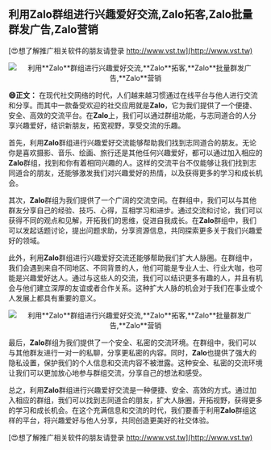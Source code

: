 ## **利用**Zalo**群组进行兴趣爱好交流,**Zalo**拓客,**Zalo**批量群发广告,**Zalo**营销**

[😍想了解推广相关软件的朋友请登录 http://www.vst.tw](http://www.vst.tw)

 <center><img src="https://vst.tw/MP4/tuiguang/png/4.png" alt="利用**Zalo**群组进行兴趣爱好交流,**Zalo**拓客,**Zalo**批量群发广告,**Zalo**营销"></center>

**😄正文：**
在现代社交网络的时代，人们越来越习惯通过在线平台与他人进行交流和分享。而其中一款备受欢迎的社交应用就是**Zalo**，它为我们提供了一个便捷、安全、高效的交流平台。在**Zalo**上，我们可以通过群组功能，与志同道合的人分享兴趣爱好，结识新朋友，拓宽视野，享受交流的乐趣。

首先，利用**Zalo**群组进行兴趣爱好交流能够帮助我们找到志同道合的朋友。无论你是喜欢摄影、音乐、绘画、旅行还是其他任何兴趣爱好，都可以通过加入相应的**Zalo**群组，找到和你有着相同兴趣的人。这样的交流平台不仅能够让我们找到志同道合的朋友，还能够激发我们对兴趣爱好的热情，以及获得更多的学习和成长机会。

其次，**Zalo**群组为我们提供了一个广阔的交流空间。在群组中，我们可以与其他群友分享自己的经验、技巧、心得，互相学习和进步。通过交流和讨论，我们可以获得不同的观点和见解，开拓我们的思维，促进自我成长。在**Zalo**群组中，我们可以发起话题讨论，提出问题求助，分享资源信息，共同探索更多关于我们兴趣爱好的领域。

此外，利用**Zalo**群组进行兴趣爱好交流还能够帮助我们扩大人脉圈。在群组中，我们会遇到来自不同地区、不同背景的人，他们可能是专业人士、行业大咖，也可能是兴趣爱好达人。通过与这些人的交流，我们可以结识更多有趣的人，并且有机会与他们建立深厚的友谊或者合作关系。这种扩大人脉的机会对于我们在事业或个人发展上都具有重要的意义。

 <center><img src="https://vst.tw/MP4/tuiguang/png/3.png" alt="利用**Zalo**群组进行兴趣爱好交流,**Zalo**拓客,**Zalo**批量群发广告,**Zalo**营销"></center>

最后，**Zalo**群组为我们提供了一个安全、私密的交流环境。在群组中，我们可以与其他群友进行一对一的私聊，分享更私密的内容。同时，**Zalo**也提供了强大的隐私设置，保护我们的个人信息和交流内容不被泄露。这种安全、私密的交流环境让我们可以更加放心地参与群组交流，分享自己的想法和感受。

总之，利用**Zalo**群组进行兴趣爱好交流是一种便捷、安全、高效的方式。通过加入相应的群组，我们可以找到志同道合的朋友，扩大人脉圈，开拓视野，获得更多的学习和成长机会。在这个充满信息和交流的时代，我们要善于利用**Zalo**群组这样的平台，将兴趣爱好与他人分享，共同创造更美好的社交体验。

[😍想了解推广相关软件的朋友请登录 http://www.vst.tw](http://www.vst.tw)



